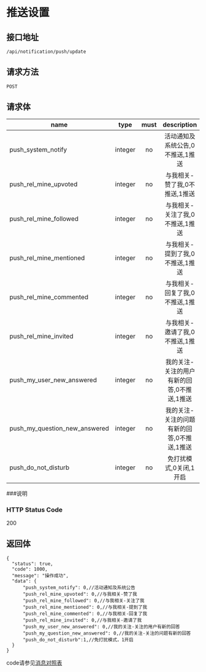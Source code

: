 # 推送设置

## 接口地址

`/api/notification/push/update`

## 请求方法

`POST`

## 请求体

| name     | type     | must     | description |
|----------|:--------:|:--------:|:--------:|
| push_system_notify |  integer  | no      | 活动通知及系统公告,0不推送,1推送 |
| push_rel_mine_upvoted | integer   | no      | 与我相关-赞了我,0不推送,1推送 |
| push_rel_mine_followed | integer   | no      | 与我相关-关注了我,0不推送,1推送 |
| push_rel_mine_mentioned | integer   | no      | 与我相关-提到了我,0不推送,1推送 |
| push_rel_mine_commented | integer   | no      | 与我相关-回复了我,0不推送,1推送 |
| push_rel_mine_invited | integer   | no      | 与我相关-邀请了我,0不推送,1推送 |
| push_my_user_new_answered | integer   | no      | 我的关注-关注的用户有新的回答,0不推送,1推送 |
| push_my_question_new_answered | integer   | no      | 我的关注-关注的问题有新的回答,0不推送,1推送 |
| push_do_not_disturb | integer   | no      | 免打扰模式,0关闭,1开启 |

###说明


### HTTP Status Code

200

## 返回体
```json5
{
  "status": true,
  "code": 1000,
  "message": "操作成功",
  "data": {
      "push_system_notify": 0,//活动通知及系统公告
      "push_rel_mine_upvoted": 0,//与我相关-赞了我
      "push_rel_mine_followed": 0,//与我相关-关注了我
      "push_rel_mine_mentioned": 0,//与我相关-提到了我
      "push_rel_mine_commented": 0,//与我相关-回复了我
      "push_rel_mine_invited": 0,//与我相关-邀请了我
      "push_my_user_new_answered": 0,//我的关注-关注的用户有新的回答
      "push_my_question_new_answered": 0,//我的关注-关注的问题有新的回答
      "push_do_not_disturb":1,//免打扰模式，1开启
  }
}
```

code请参见[消息对照表](消息对照表.md)
